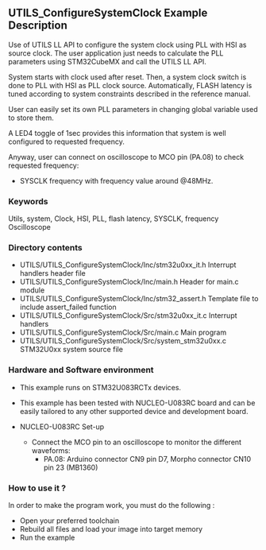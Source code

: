 ## <b>UTILS_ConfigureSystemClock Example Description</b>

Use of UTILS LL API to configure the system clock using PLL with HSI as source clock. 
The user application just needs to calculate the PLL parameters using STM32CubeMX and call the UTILS LL API.

System starts with clock used after reset.
Then, a system clock switch is done to PLL with HSI as PLL clock source. Automatically, FLASH latency
is tuned according to system constraints described in the reference manual.

User can easily set its own PLL parameters in changing global variable used to store them.

A LED4 toggle of 1sec provides this information that system is well configured to requested frequency.  

Anyway, user can connect on oscilloscope to MCO pin (PA.08) to check requested frequency:
 
 - SYSCLK frequency with frequency value around @48MHz.

### <b>Keywords</b>

Utils, system, Clock, HSI, PLL, flash latency, SYSCLK, frequency Oscilloscope


### <b>Directory contents</b>

  - UTILS/UTILS_ConfigureSystemClock/Inc/stm32u0xx_it.h          Interrupt handlers header file
  - UTILS/UTILS_ConfigureSystemClock/Inc/main.h                  Header for main.c module
  - UTILS/UTILS_ConfigureSystemClock/Inc/stm32_assert.h          Template file to include assert_failed function
  - UTILS/UTILS_ConfigureSystemClock/Src/stm32u0xx_it.c          Interrupt handlers
  - UTILS/UTILS_ConfigureSystemClock/Src/main.c                  Main program
  - UTILS/UTILS_ConfigureSystemClock/Src/system_stm32u0xx.c      STM32U0xx system source file


### <b>Hardware and Software environment</b>

  - This example runs on STM32U083RCTx devices.
    
  - This example has been tested with NUCLEO-U083RC board and can be
    easily tailored to any other supported device and development board.

  - NUCLEO-U083RC Set-up
    - Connect the MCO pin to an oscilloscope to monitor the different waveforms:
      - PA.08: Arduino connector CN9 pin D7, Morpho connector CN10 pin 23 (MB1360)

### <b>How to use it ?</b>

In order to make the program work, you must do the following :

 - Open your preferred toolchain
 - Rebuild all files and load your image into target memory
 - Run the example


